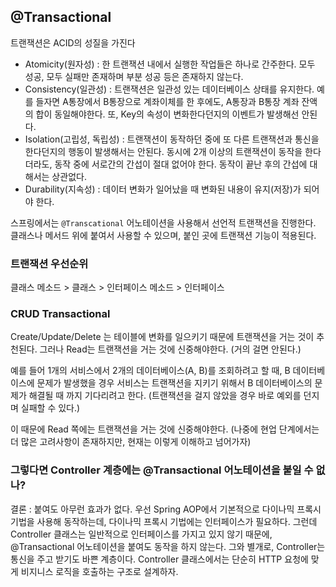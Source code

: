## @Transactional
트랜잭션은 ACID의 성질을 가진다

- Atomicity(원자성) : 한 트랜잭션 내에서 실행한 작업들은 하나로 간주한다. 모두 성공, 모두 실패만 존재하며 부분 성공 등은 존재하지 않는다.
- Consistency(일관성) : 트랜잭션은 일관성 있는 데이터베이스 상태를 유지한다.
  예를 들자면 A통장에서 B통장으로 계좌이체를 한 후에도, A통장과 B통장 계좌 잔액의 합이 동일해야한다. 또, Key의 속성이 변화한다던지의 이벤트가 발생해선 안된다.
- Isolation(고립성, 독립성) : 트랜잭션이 동작하던 중에 또 다른 트랜잭션과 통신을 한다던지의 행동이 발생해서는 안된다. 동시에 2개 이상의 트랜잭션이 동작을 한다더라도, 동작 중에 서로간의 간섭이 절대 없어야 한다.
  동작이 끝난 후의 간섭에 대해서는 상관없다.
- Durability(지속성) : 데이터 변화가 일어났을 때 변화된 내용이 유지(저장)가 되어야 한다.

스프링에서는 `@Transcational` 어노테이션을 사용해서 선언적 트랜잭션을 진행한다.
클래스나 메서드 위에 붙여서 사용할 수 있으며, 붙인 곳에 트랜잭션 기능이 적용된다.

### 트랜잭션 우선순위
클래스 메소드 > 클래스 > 인터페이스 메소드 > 인터페이스

### CRUD Transactional
Create/Update/Delete 는 테이블에 변화를 일으키기 때문에 트랜잭션을 거는 것이 추천된다.
그러나 Read는 트랜잭션을 거는 것에 신중해야한다. (거의 걸면 안된다.)

예를 들어 1개의 서비스에서 2개의 데이터베이스(A, B)를 조회하려고 할 때, B 데이터베이스에 문제가 발생했을 경우 서비스는 트랜잭션을 지키기 위해서 B 데이터베이스의 문제가 해결될 때 까지 기다리려고 한다. (트랜잭션을 걸지 않았을 경우 바로 예외를 던지며 실패할 수 있다.)

이 때문에 Read 쪽에는 트랜잭션을 거는 것에 신중해야한다.
(나중에 현업 단계에서는 더 많은 고려사항이 존재하지만, 현재는 이렇게 이해하고 넘어가자)

### 그렇다면 Controller 계층에는 @Transactional 어노테이션을 붙일 수 없나?
결론 : 붙여도 아무런 효과가 없다.
우선 Spring AOP에서 기본적으로 다이나믹 프록시 기법을 사용해 동작하는데, 다이나믹 프록시 기법에는 인터페이스가 필요하다. 그런데 Controller 클래스는 일반적으로 인터페이스를 가지고 있지 않기 때문에, @Transactional 어노테이션을 붙여도 동작을 하지 않는다.
그와 별개로, Controller는 통신을 주고 받기도 바쁜 계층이다. Controller 클래스에서는 단순히 HTTP 요청에 맞게 비지니스 로직을 호출하는 구조로 설계하자.

<br>